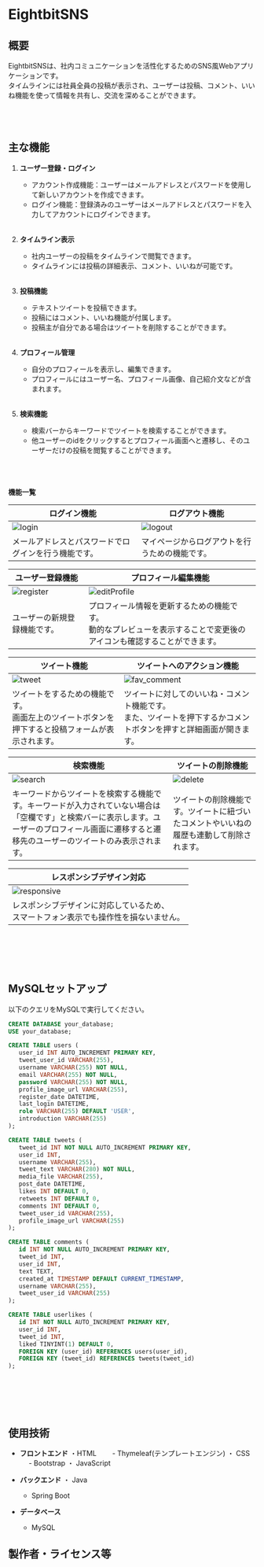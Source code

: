 # EightbitSNS

## 概要
EightbitSNSは、社内コミュニケーションを活性化するためのSNS風Webアプリケーションです。<br>タイムラインには社員全員の投稿が表示され、ユーザーは投稿、コメント、いいね機能を使って情報を共有し、交流を深めることができます。<br><br><br><br>

## 主な機能
1. **ユーザー登録・ログイン**
   - アカウント作成機能：ユーザーはメールアドレスとパスワードを使用して新しいアカウントを作成できます。
   - ログイン機能：登録済みのユーザーはメールアドレスとパスワードを入力してアカウントにログインできます。
   <br><br>
2. **タイムライン表示**
   - 社内ユーザーの投稿をタイムラインで閲覧できます。
   - タイムラインには投稿の詳細表示、コメント、いいねが可能です。
   <br><br>
3. **投稿機能**
   - テキストツイートを投稿できます。
   - 投稿にはコメント、いいね機能が付属します。
   - 投稿主が自分である場合はツイートを削除することができます。
   <br><br>
4. **プロフィール管理**
   - 自分のプロフィールを表示し、編集できます。
   - プロフィールにはユーザー名、プロフィール画像、自己紹介文などが含まれます。
   <br><br>

5. **検索機能**
   - 検索バーからキーワードでツイートを検索することができます。
   - 他ユーザーのidをクリックするとプロフィール画面へと遷移し、そのユーザーだけの投稿を閲覧することができます。
     <br><br><br><br>
     
**機能一覧**

| ログイン機能 | ログアウト機能 |
|---------------|----------------|
|![login](https://github.com/luizyrvin/EightbitSNS/assets/171106589/08892e67-0da5-45fe-a32b-e92088c0e2e0)|![logout](https://github.com/luizyrvin/EightbitSNS/assets/171106589/1814cf57-4776-4f1a-ade7-0947b4b3a294)|
| メールアドレスとパスワードでログインを行う機能です。 | マイページからログアウトを行うための機能です。 |

| ユーザー登録機能 | プロフィール編集機能 |
|---------------|----------------|
|![register](https://github.com/luizyrvin/EightbitSNS/assets/171106589/e8a6f35c-2d0a-49ac-92f6-f7449b18464c)|![editProfile](https://github.com/luizyrvin/EightbitSNS/assets/171106589/437e8057-9a41-4207-b788-b33d18fc3287)|
|ユーザーの新規登録機能です。| プロフィール情報を更新するための機能です。<br> 動的なプレビューを表示することで変更後のアイコンも確認することができます。|

| ツイート機能 | ツイートへのアクション機能 |
|---------------|----------------|
|![tweet](https://github.com/luizyrvin/EightbitSNS/assets/171106589/653af62d-0d8d-4460-9357-74d5ef32993a)|![fav_comment](https://github.com/luizyrvin/EightbitSNS/assets/171106589/b5a3205c-1bc9-4de2-887a-4510d2c7bcbb)|
|ツイートをするための機能です。<br>画面左上のツイートボタンを押下すると投稿フォームが表示されます。| ツイートに対してのいいね・コメント機能です。<br>また、ツイートを押下するかコメントボタンを押すと詳細画面が開きます。|

| 検索機能 | ツイートの削除機能 |
|---------------|----------------|
|![search](https://github.com/luizyrvin/EightbitSNS/assets/171106589/79e42371-7167-4be3-8812-e154186e3523)|![delete](https://github.com/luizyrvin/EightbitSNS/assets/171106589/55e76592-5547-4da9-aec7-7d8f28ebfa80)|
|キーワードからツイートを検索する機能です。キーワードが入力されていない場合は「空欄です」と検索バーに表示します。ユーザーのプロフィール画面に遷移すると遷移先のユーザーのツイートのみ表示されます。|ツイートの削除機能です。ツイートに紐づいたコメントやいいねの履歴も連動して削除されます。|

| レスポンシブデザイン対応 |
|-------------------------|
|![responsive](https://github.com/luizyrvin/EightbitSNS/assets/171106589/1acc3148-2529-4fb7-8185-61ba4783e56b)|
|レスポンシブデザインに対応しているため、<br>スマートフォン表示でも操作性を損ないません。|

<br><br><br><br>

## MySQLセットアップ
以下のクエリをMySQLで実行してください。
 ```sql
CREATE DATABASE your_database;
USE your_database;

CREATE TABLE users (
    user_id INT AUTO_INCREMENT PRIMARY KEY,
    tweet_user_id VARCHAR(255),
    username VARCHAR(255) NOT NULL,
    email VARCHAR(255) NOT NULL,
    password VARCHAR(255) NOT NULL,
    profile_image_url VARCHAR(255),
    register_date DATETIME,
    last_login DATETIME,
    role VARCHAR(255) DEFAULT 'USER',
    introduction VARCHAR(255)
);

CREATE TABLE tweets (
    tweet_id INT NOT NULL AUTO_INCREMENT PRIMARY KEY,
    user_id INT,
    username VARCHAR(255),
    tweet_text VARCHAR(280) NOT NULL,
    media_file VARCHAR(255),
    post_date DATETIME,
    likes INT DEFAULT 0,
    retweets INT DEFAULT 0,
    comments INT DEFAULT 0,
    tweet_user_id VARCHAR(255),
    profile_image_url VARCHAR(255)
);

CREATE TABLE comments (
    id INT NOT NULL AUTO_INCREMENT PRIMARY KEY,
    tweet_id INT,
    user_id INT,
    text TEXT,
    created_at TIMESTAMP DEFAULT CURRENT_TIMESTAMP,
    username VARCHAR(255),
    tweet_user_id VARCHAR(255)
);

CREATE TABLE userlikes (
    id INT NOT NULL AUTO_INCREMENT PRIMARY KEY,
    user_id INT,
    tweet_id INT,
    liked TINYINT(1) DEFAULT 0,
    FOREIGN KEY (user_id) REFERENCES users(user_id),
    FOREIGN KEY (tweet_id) REFERENCES tweets(tweet_id)
);
 ```
<br><br><br><br>

## 使用技術
- **フロントエンド**
  ・HTML
  　　- Thymeleaf(テンプレートエンジン)
  ・ CSS
  　  - Bootstrap
  ・ JavaScript

- **バックエンド**
  ・ Java
     - Spring Boot

- **データベース**
  - MySQL

## 製作者・ライセンス等
